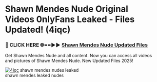 # Shawn Mendes Nude Original Videos 0nlyFans Leaked - Files Updated! (4iqc)

<h3>🔴 CLICK HERE 🌐==►► <a href="https://tinyurl.com/5h6xmrr3" rel="nofollow">Shawn Mendes Nude Updated Files</a></h3>

Get Shawn Mendes Nude and all content. Now you can access all videos and pictures of Shawn Mendes Nude. New Updated Files 2025!

[![4iqc](https://i.imgur.com/KVD873Z.gif)](https://tinyurl.com/5h6xmrr3)
shawn mendes nudes leaked<br>
shawn mendes leaked nudes